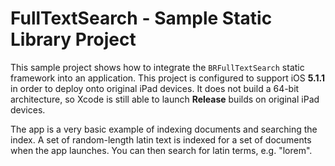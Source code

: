 FullTextSearch - Sample Static Library Project
==============================================

This sample project shows how to integrate the `BRFullTextSearch` static
framework into an application. This project is configured to support iOS
**5.1.1** in order to deploy onto original iPad devices. It does not
build a 64-bit architecture, so Xcode is still able to launch
**Release** builds on original iPad devices.

The app is a very basic example of indexing documents and searching the
index. A set of random-length latin text is indexed for a set of
documents when the app launches. You can then search for latin terms,
e.g. "lorem".
